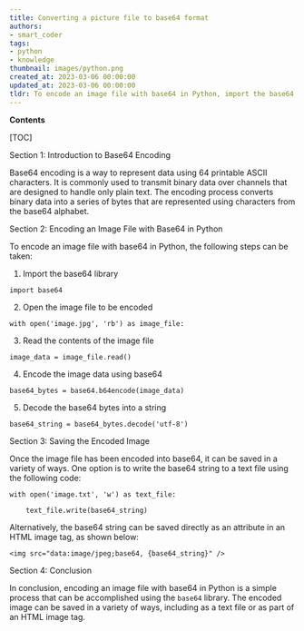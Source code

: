 ```yaml
---
title: Converting a picture file to base64 format
authors:
- smart_coder
tags:
- python
- knowledge
thumbnail: images/python.png
created_at: 2023-03-06 00:00:00
updated_at: 2023-03-06 00:00:00
tldr: To encode an image file with base64 in Python, import the base64 module and read the image file in binary mode then encode the image using the b64encode() method.
---
```


**Contents**

[TOC]

Section 1: Introduction to Base64 Encoding

Base64 encoding is a way to represent data using 64 printable ASCII characters. It is commonly used to transmit binary data over channels that are designed to handle only plain text. The encoding process converts binary data into a series of bytes that are represented using characters from the base64 alphabet.

Section 2: Encoding an Image File with Base64 in Python

To encode an image file with base64 in Python, the following steps can be taken:

1. Import the base64 library

`import base64`

2. Open the image file to be encoded

`with open('image.jpg', 'rb') as image_file:`

3. Read the contents of the image file

`image_data = image_file.read()`

4. Encode the image data using base64

`base64_bytes = base64.b64encode(image_data)`

5. Decode the base64 bytes into a string

`base64_string = base64_bytes.decode('utf-8')`

Section 3: Saving the Encoded Image

Once the image file has been encoded into base64, it can be saved in a variety of ways. One option is to write the base64 string to a text file using the following code:

`with open('image.txt', 'w') as text_file:`

`    text_file.write(base64_string)`

Alternatively, the base64 string can be saved directly as an attribute in an HTML image tag, as shown below:

`<img src="data:image/jpeg;base64, {base64_string}" />`

Section 4: Conclusion

In conclusion, encoding an image file with base64 in Python is a simple process that can be accomplished using the `base64` library. The encoded image can be saved in a variety of ways, including as a text file or as part of an HTML image tag.
